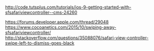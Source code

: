 http://code.tutsplus.com/tutorials/ios-9-getting-started-with-sfsafariviewcontroller--cms-24260

https://forums.developer.apple.com/thread/29048
https://www.cocoanetics.com/2015/10/swiping-away-sfsafariviewcontroller/
http://stackoverflow.com/questions/35088076/safari-view-controller-swipe-left-to-dismiss-goes-black

